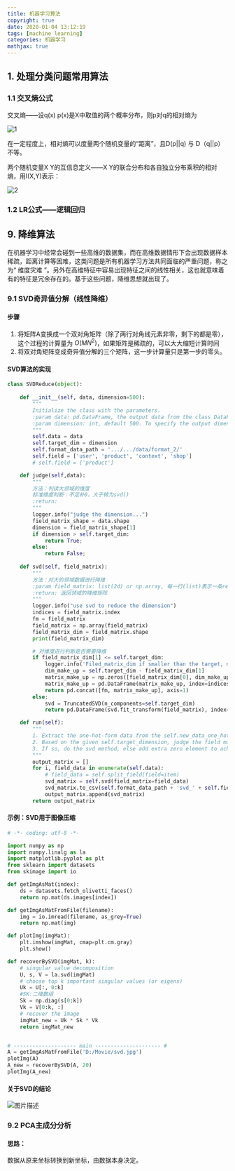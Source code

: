 ```yaml
---
title: 机器学习算法
copyright: true
date: 2020-01-04 13:12:19
tags: [machine learning]
categories: 机器学习
mathjax: true
---
```


<!-- toc -->

## 1. 处理分类问题常用算法

### 1.1 交叉熵公式

交叉熵——设q(x) p(x)是X中取值的两个概率分布，则p对q的相对熵为

![1](https://songzi-blog-pic.oss-cn-hangzhou.aliyuncs.com/1.PNG)

在一定程度上，相对熵可以度量两个随机变量的“距离”，且D(p||q) 与 D（q||p）不等。

两个随机变量X Y的互信息定义——X Y的联合分布和各自独立分布乘积的相对熵，用I(X,Y)表示：

![2](https://songzi-blog-pic.oss-cn-hangzhou.aliyuncs.com/2.PNG)



### 1.2 LR公式——逻辑回归





## 9. 降维算法

在机器学习中经常会碰到一些高维的数据集，而在高维数据情形下会出现数据样本稀疏，距离计算等困难，这类问题是所有机器学习方法共同面临的严重问题，称之为“ 维度灾难 ”。另外在高维特征中容易出现特征之间的线性相关，这也就意味着有的特征是冗余存在的。基于这些问题，降维思想就出现了。

### 9.1 SVD奇异值分解（线性降维）

#### 步骤

1. 将矩阵A变换成一个双对角矩阵（除了两行对角线元素非零，剩下的都是零），这个过程的计算量为 $O(MN^2)$，如果矩阵是稀疏的，可以大大缩短计算时间
2. 将双对角矩阵变成奇异值分解的三个矩阵，这一步计算量只是第一步的零头。



#### SVD算法的实现

```python
class SVDReduce(object):
    
    def __init__(self, data, dimension=500):
        """
        Initialize the class with the parameters.
        :param data: pd.DataFrame, the output data from the class DataPreprocess.
        :param dimension: int, default 500. To specify the output dimension.
        """
        self.data = data
        self.target_dim = dimension
        self.format_data_path = '.../.../data/format_2/'
        self.field = ['user', 'product', 'context', 'shop']
        # self.field = ['product']

	def judge(self,data):
        """
        方法：判读大领域的维度
        标准维度判断：不足补0，大于转为svd()
        :return:
        """
        logger.info("judge the dimension...")
        field_matrix_shape = data.shape
        dimension = field_matrix_shape[1]
        if dimension > self.target_dim:
            return True;
        else:
            return False;
        
	def svd(self, field_matrix):
        """
        方法：对大的领域数据进行降维
        :param field_matrix: list(2d) or np.array, 每一行(list)表示一条record
        :return: 返回领域的降维矩阵
        """
        logger.info("use svd to reduce the dimension")
        indices = field_matrix.index
        fm = field_matrix
        field_matrix = np.array(field_matrix)
        field_matrix_dim = field_matrix.shape
        print(field_matrix_dim)

        # 对维度进行判断是否需要降维
        if field_matrix_dim[1] <= self.target_dim:
            logger.info('Filed_matrix_dim if smaller than the target, no need to perform reduction, thus we only add extra zero element to make up the dimension.')
            dim_make_up = self.target_dim - field_matrix_dim[1]
            matrix_make_up = np.zeros([field_matrix_dim[0], dim_make_up])
            matrix_make_up = pd.DataFrame(matrix_make_up, index=indices)
            return pd.concat([fm, matrix_make_up], axis=1)
        else:
            svd = TruncatedSVD(n_components=self.target_dim)
            return pd.DataFrame(svd.fit_transform(field_matrix), index=indices)

    def run(self):
        """
        1. Extract the one-hot-form data from the self.new_data_one_hot according to the field-instruction.
        2. Based on the given self.target_dimension, judge the field matrix whether satisfy the dimension requirement.
        3. If so, do the svd method, else add extra zero element to achieve the self.target_dimension.
        """
        output_matrix = []
        for i, field_data in enumerate(self.data):
            # field_data = self.split_field(field=item)
            svd_matrix = self.svd(field_matrix=field_data)
            svd_matrix.to_csv(self.format_data_path + 'svd_' + self.field[i] + '.csv')
            output_matrix.append(svd_matrix)
        return output_matrix
```



#### 示例：SVD用于图像压缩

```python
# -*- coding: utf-8 -*-

import numpy as np
import numpy.linalg as la
import matplotlib.pyplot as plt
from sklearn import datasets
from skimage import io

def getImgAsMat(index):
    ds = datasets.fetch_olivetti_faces()
    return np.mat(ds.images[index])

def getImgAsMatFromFile(filename):
    img = io.imread(filename, as_grey=True)
    return np.mat(img) 

def plotImg(imgMat):
    plt.imshow(imgMat, cmap=plt.cm.gray)
    plt.show()

def recoverBySVD(imgMat, k):
    # singular value decomposition
    U, s, V = la.svd(imgMat)
    # choose top k important singular values (or eigens)
    Uk = U[:, 0:k]
    #SK:二维数组
    Sk = np.diag(s[0:k])
    Vk = V[0:k, :]
    # recover the image
    imgMat_new = Uk * Sk * Vk
    return imgMat_new


# -------------------- main --------------------- #
A = getImgAsMatFromFile('D:/Movie/svd.jpg')
plotImg(A)
A_new = recoverBySVD(A, 20)
plotImg(A_new)

```



#### 关于SVD的结论

![图片描述](http://img.mukewang.com/5cf8010700019ce107260343.png)

### 9.2 PCA主成分分析

#### 思路：

数据从原来坐标转换到新坐标，由数据本身决定。